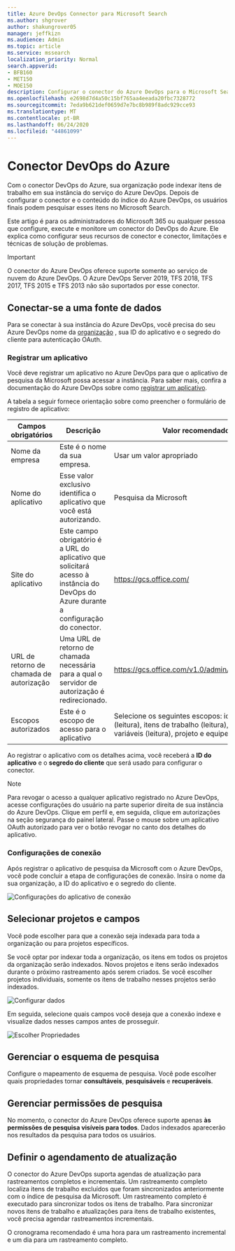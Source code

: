 ```yaml
---
title: Azure DevOps Connector para Microsoft Search
ms.author: shgrover
author: shakungrover05
manager: jeffkizn
ms.audience: Admin
ms.topic: article
ms.service: mssearch
localization_priority: Normal
search.appverid:
- BFB160
- MET150
- MOE150
description: Configurar o conector do Azure DevOps para o Microsoft Search
ms.openlocfilehash: e2698d7d4a50c15bf765aa4eeada20fbc7328772
ms.sourcegitcommit: 7eda9b621def0659d7e7bc8b989f8adc929cce93
ms.translationtype: MT
ms.contentlocale: pt-BR
ms.lasthandoff: 06/24/2020
ms.locfileid: "44861099"
---
```

# <a name="azure-devops-connector"></a>Conector DevOps do Azure

Com o conector DevOps do Azure, sua organização pode indexar itens de trabalho em sua instância do serviço do Azure DevOps. Depois de configurar o conector e o conteúdo do índice do Azure DevOps, os usuários finais podem pesquisar esses itens no Microsoft Search.

Este artigo é para os administradores do Microsoft 365 ou qualquer pessoa que configure, execute e monitore um conector do DevOps do Azure. Ele explica como configurar seus recursos de conector e conector, limitações e técnicas de solução de problemas.

>[!IMPORTANT]
>O conector do Azure DevOps oferece suporte somente ao serviço de nuvem do Azure DevOps. O Azure DevOps Server 2019, TFS 2018, TFS 2017, TFS 2015 e TFS 2013 não são suportados por esse conector.

## <a name="connect-to-a-data-source"></a>Conectar-se a uma fonte de dados

Para se conectar à sua instância do Azure DevOps, você precisa do seu Azure DevOps nome da [organização](https://docs.microsoft.com/azure/devops/organizations/accounts/create-organization) , sua ID do aplicativo e o segredo do cliente para autenticação OAuth.

### <a name="register-an-app"></a>Registrar um aplicativo

Você deve registrar um aplicativo no Azure DevOps para que o aplicativo de pesquisa da Microsoft possa acessar a instância. Para saber mais, confira a documentação do Azure DevOps sobre como [registrar um aplicativo](https://docs.microsoft.com/azure/devops/integrate/get-started/authentication/oauth?view=azure-devops#register-your-app).

A tabela a seguir fornece orientação sobre como preencher o formulário de registro de aplicativo:

 **Campos obrigatórios** | **Descrição**      | **Valor recomendado**
--- | --- | ---
| Nome da empresa         | Este é o nome da sua empresa. | Usar um valor apropriado   |
| Nome do aplicativo     | Esse valor exclusivo identifica o aplicativo que você está autorizando.    | Pesquisa da Microsoft     |
| Site do aplicativo  | Este campo obrigatório é a URL do aplicativo que solicitará acesso à instância do DevOps do Azure durante a configuração do conector.  | <https://gcs.office.com/>                |
| URL de retorno de chamada de autorização        | Uma URL de retorno de chamada necessária para a qual o servidor de autorização é redirecionado. | <https://gcs.office.com/v1.0/admin/oauth/callback>|
| Escopos autorizados | Este é o escopo de acesso para o aplicativo | Selecione os seguintes escopos: identidade (leitura), itens de trabalho (leitura), grupos de variáveis (leitura), projeto e equipe (leitura)|

Ao registrar o aplicativo com os detalhes acima, você receberá a **ID do aplicativo** e o **segredo do cliente** que será usado para configurar o conector.

>[!NOTE]
>Para revogar o acesso a qualquer aplicativo registrado no Azure DevOps, acesse configurações do usuário na parte superior direita de sua instância do Azure DevOps. Clique em perfil e, em seguida, clique em autorizações na seção segurança do painel lateral. Passe o mouse sobre um aplicativo OAuth autorizado para ver o botão revogar no canto dos detalhes do aplicativo.

### <a name="connection-settings"></a>Configurações de conexão

Após registrar o aplicativo de pesquisa da Microsoft com o Azure DevOps, você pode concluir a etapa de configurações de conexão. Insira o nome da sua organização, a ID do aplicativo e o segredo do cliente.

![Configurações do aplicativo de conexão](media/ADO_Connection_settings_2.png)

## <a name="select-projects-and-fields"></a>Selecionar projetos e campos

Você pode escolher para que a conexão seja indexada para toda a organização ou para projetos específicos.

Se você optar por indexar toda a organização, os itens em todos os projetos da organização serão indexados. Novos projetos e itens serão indexados durante o próximo rastreamento após serem criados. Se você escolher projetos individuais, somente os itens de trabalho nesses projetos serão indexados.

![Configurar dados](media/ADO_Configure_data.png)

Em seguida, selecione quais campos você deseja que a conexão indexe e visualize dados nesses campos antes de prosseguir.

![Escolher Propriedades](media/ADO_choose_properties.png)

## <a name="manage-the-search-schema"></a>Gerenciar o esquema de pesquisa

Configure o mapeamento de esquema de pesquisa. Você pode escolher quais propriedades tornar **consultáveis**, **pesquisáveis** e **recuperáveis**.

## <a name="manage-search-permissions"></a>Gerenciar permissões de pesquisa

No momento, o conector do Azure DevOps oferece suporte apenas **às permissões de pesquisa visíveis para todos**. Dados indexados aparecerão nos resultados da pesquisa para todos os usuários.

## <a name="set-the-refresh-schedule"></a>Definir o agendamento de atualização

O conector do Azure DevOps suporta agendas de atualização para rastreamentos completos e incrementais. Um rastreamento completo localiza itens de trabalho excluídos que foram sincronizados anteriormente com o índice de pesquisa da Microsoft. Um rastreamento completo é executado para sincronizar todos os itens de trabalho. Para sincronizar novos itens de trabalho e atualizações para itens de trabalho existentes, você precisa agendar rastreamentos incrementais.

O cronograma recomendado é uma hora para um rastreamento incremental e um dia para um rastreamento completo.
